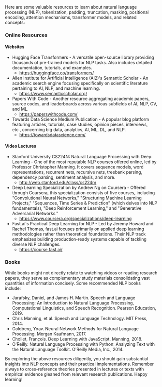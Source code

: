  Here are some valuable resources to learn about natural language processing (NLP), tokenization, padding, truncation, masking, positional encoding, attention mechanisms, transformer models, and related concepts:

### Online Resources

#### Websites

* Hugging Face Transformers - A versatile open-source library providing thousands of pre-trained models for NLP tasks. Also includes detailed documentation, tutorials, and examples.
	+ <https://huggingface.co/transformers/>
* Allen Institute for Artificial Intelligence (AI2)'s Semantic Scholar - An academic search engine focusing specifically on scientific literature pertaining to AI, NLP, and machine learning.
	+ <https://www.semanticscholar.org/>
* Papers With Code - Another resource aggregating academic papers, source codes, and leaderboards across various subfields of AI, NLP, CV, and ML.
	+ <https://paperswithcode.com/>
* Towards Data Science Medium Publication - A popular blog platform featuring articles, tutorials, case studies, opinion pieces, interviews, etc., concerning big data, analytics, AI, ML, DL, and NLP.
	+ <https://towardsdatascience.com/>

#### Video Lectures

* Stanford University CS224N: Natural Language Processing with Deep Learning - One of the most reputable NLP courses offered online, led by Professor Christopher Manning. It covers sequence models, word representations, recurrent nets, recursive nets, treebank parsing, dependency parsing, sentiment analysis, and more.
	+ <http://web.stanford.edu/class/cs224n/>
* Deep Learning Specialization by Andrew Ng on Coursera - Offered through Coursera, this specialization consists of five courses, including "Convolutional Neural Networks," "Structuring Machine Learning Projects," "Sequences, Time Series & Prediction" (which delves into NLP fundamentals), "Deep Reinforcement Learning," and "Generative Adversarial Networks."
	+ <https://www.coursera.org/specializations/deep-learning>
* Fast.ai's Practical Deep Learning for NLP - Led by Jeremy Howard and Rachel Thomas, fast.ai focuses primarily on applied deep learning methodologies rather than theoretical foundations. Their NLP track emphasizes building production-ready systems capable of tackling diverse NLP challenges.
	+ <https://course.fast.ai/>

### Books

While books might not directly relate to watching videos or reading research papers, they serve as complementary study materials consolidating vast quantities of information concisely. Some recommended NLP books include:

* Jurafsky, Daniel, and James H. Martin. Speech and Language Processing: An Introduction to Natural Language Processing, Computational Linguistics, and Speech Recognition. Pearson Education, 2019.
* Chris Manning, et al. Speech and Language Technology. MIT Press, 2014.
* Goldberg, Yoav. Neural Network Methods for Natural Language Processing. Morgan Kaufmann, 2017.
* Chollet, François. Deep Learning with JavaScript. Manning, 2018.
* O'Reilly. Natural Language Processing with Python: Analyzing Text with the Natural Language Toolkit. O'Reilly Media, Inc., 2014.

By exploring the above resources diligently, you should gain substantial insights into NLP concepts and their practical implementations. Remember always to cross-reference theories presented in lectures or texts with empirical evidence gleaned from relevant research publications. Happy learning!